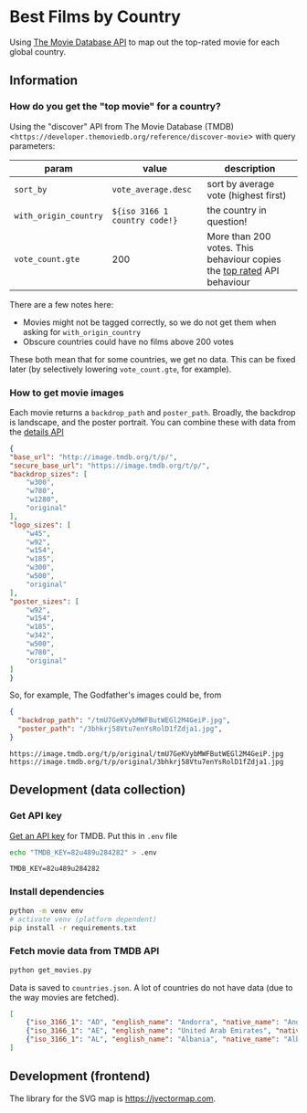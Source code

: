 # Best Films by Country

Using [The Movie Database API](https://developer.themoviedb.org/reference/intro/getting-started) to map out the top-rated movie for each global country.

## Information

### How do you get the "top movie" for a country?

Using the "discover" API from The Movie Database (TMDB) <`https://developer.themoviedb.org/reference/discover-movie`> with query parameters:

| param | value | description |
| --- | --- | --- |
| `sort_by` | `vote_average.desc` | sort by average vote (highest first) |
| `with_origin_country` | `${iso 3166 1 country code!}` | the country in question! |
| `vote_count.gte` | 200 | More than 200 votes. This behaviour copies the [top rated] API behaviour |

There are a few notes here:

- Movies might not be tagged correctly, so we do not get them when asking for `with_origin_country`
- Obscure countries could have no films above 200 votes

These both mean that for some countries, we get no data. This can be fixed later (by selectively lowering `vote_count.gte`, for example).

[top rated]: https://developer.themoviedb.org/reference/movie-top-rated-list

### How to get movie images

Each movie returns a `backdrop_path` and `poster_path`. Broadly, the backdrop is landscape, and the poster portrait. You can combine these with data from the [details API]

[details API]: https://developer.themoviedb.org/reference/configuration-details

```json
{
"base_url": "http://image.tmdb.org/t/p/",
"secure_base_url": "https://image.tmdb.org/t/p/",
"backdrop_sizes": [
    "w300",
    "w780",
    "w1280",
    "original"
],
"logo_sizes": [
    "w45",
    "w92",
    "w154",
    "w185",
    "w300",
    "w500",
    "original"
],
"poster_sizes": [
    "w92",
    "w154",
    "w185",
    "w342",
    "w500",
    "w780",
    "original"
]
}
```

So, for example, The Godfather's images could be, from

```json
{
  "backdrop_path": "/tmU7GeKVybMWFButWEGl2M4GeiP.jpg",
  "poster_path": "/3bhkrj58Vtu7enYsRolD1fZdja1.jpg",
}
```

```text
https://image.tmdb.org/t/p/original/tmU7GeKVybMWFButWEGl2M4GeiP.jpg
https://image.tmdb.org/t/p/original/3bhkrj58Vtu7enYsRolD1fZdja1.jpg
```

## Development (data collection)

### Get API key

[Get an API key](https://developer.themoviedb.org/reference/intro/authentication#api-key-quick-start) for TMDB. Put this in `.env` file

```bash
echo "TMDB_KEY=82u489u284282" > .env
```

```.env
TMDB_KEY=82u489u284282
```

### Install dependencies

```bash
python -m venv env
# activate venv (platform dependent)
pip install -r requirements.txt
```

### Fetch movie data from TMDB API

```bash
python get_movies.py
```

Data is saved to `countries.json`. A lot of countries do not have data (due to the way movies are fetched).

```json
[
    {"iso_3166_1": "AD", "english_name": "Andorra", "native_name": "Andorra", "top_movie": null},
    {"iso_3166_1": "AE", "english_name": "United Arab Emirates", "native_name": "United Arab Emirates", "top_movie": {"id": 89708, "title": "Samsara", "original_title": "Samsara", "original_language": "en", "release_date": "2011-09-16", "genre_ids": [99], "overview": "Filmed over nearly five years in twenty-five countries on five continents, and shot on seventy-millimetre film, Samsara transports us to the varied worlds of sacred grounds, disaster zones, industrial complexes, and natural wonders.", "vote_average": 8.1, "vote_count": 564, "popularity": 12.409, "backdrop_path": "/2pawKej1ZZfbbpfJfvj5R8q9NhC.jpg", "poster_path": "/qodkea4k0pNUmNTl5TJO2PdTqgW.jpg", "video": false, "adult": false}}
    {"iso_3166_1": "AL", "english_name": "Albania", "native_name": "Albania", "top_movie": {"id": 763788, "title": "Dangerous", "original_title": "Dangerous", "original_language": "en", "release_date": "2021-11-05", "genre_ids": [28, 53], "overview": "A reformed sociopath heads to a remote island after the death of his brother. Soon after his arrival, the island falls under siege from a deadly gang of mercenaries, and when he discovers their role in his brother\u2019s demise, he sets out on a relentless quest for vengeance.", "vote_average": 6.2, "vote_count": 386, "popularity": 27.343, "backdrop_path": "/mo57hzhW3BcZL1f7MNteWKHsmlN.jpg", "poster_path": "/vTtkQGC7qKlSRQJZYtAWAmYdH0A.jpg", "video": false, "adult": false}}
]
```

## Development (frontend)

The library for the SVG map is <https://jvectormap.com>.
